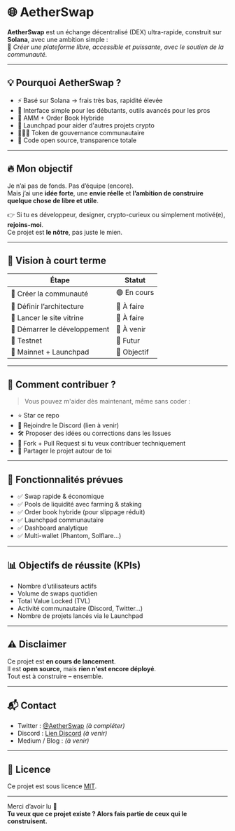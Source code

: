 # 🌐 AetherSwap

**AetherSwap** est un échange décentralisé (DEX) ultra-rapide, construit sur **Solana**, avec une ambition simple :  
📢 _Créer une plateforme libre, accessible et puissante, avec le soutien de la communauté._

---

## 💡 Pourquoi AetherSwap ?

- ⚡ Basé sur Solana → frais très bas, rapidité élevée
- 🧠 Interface simple pour les débutants, outils avancés pour les pros
- 🧱 AMM + Order Book Hybride
- 🎯 Launchpad pour aider d'autres projets crypto
- 🧑‍🤝‍🧑 Token de gouvernance communautaire
- 🔐 Code open source, transparence totale

---

## 🔥 Mon objectif

Je n’ai pas de fonds. Pas d’équipe (encore).  
Mais j’ai une **idée forte**, une **envie réelle** et **l’ambition de construire quelque chose de libre et utile**.

👉 Si tu es développeur, designer, crypto-curieux ou simplement motivé(e), **rejoins-moi**.  
Ce projet est **le nôtre**, pas juste le mien.

---

## 🧭 Vision à court terme

| Étape                     | Statut     |
|---------------------------|------------|
| 🔹 Créer la communauté     | 🟢 En cours |
| 🔹 Définir l’architecture  | 🔲 À faire  |
| 🔹 Lancer le site vitrine  | 🔲 À faire  |
| 🔹 Démarrer le développement | 🔲 À venir  |
| 🔹 Testnet                | 🔲 Futur    |
| 🔹 Mainnet + Launchpad   | 🔲 Objectif |

---

## 🤝 Comment contribuer ?

> Vous pouvez m'aider dès maintenant, même sans coder :

- ⭐ Star ce repo
- 💬 Rejoindre le Discord (lien à venir)
- 🛠️ Proposer des idées ou corrections dans les Issues
- 🔄 Fork + Pull Request si tu veux contribuer techniquement
- 📢 Partager le projet autour de toi

---

## 📌 Fonctionnalités prévues

- ✅ Swap rapide & économique
- ✅ Pools de liquidité avec farming & staking
- ✅ Order book hybride (pour slippage réduit)
- ✅ Launchpad communautaire
- ✅ Dashboard analytique
- ✅ Multi-wallet (Phantom, Solflare…)

---

## 📊 Objectifs de réussite (KPIs)

- Nombre d’utilisateurs actifs
- Volume de swaps quotidien
- Total Value Locked (TVL)
- Activité communautaire (Discord, Twitter…)
- Nombre de projets lancés via le Launchpad

---

## ⚠️ Disclaimer

Ce projet est **en cours de lancement**.  
Il est **open source**, mais **rien n'est encore déployé**.  
Tout est à construire – ensemble.

---

## 📬 Contact

- Twitter : [@AetherSwap](https://twitter.com/) _(à compléter)_
- Discord : [Lien Discord](https://discord.gg/) _(à venir)_
- Medium / Blog : _(à venir)_

---

## 📜 Licence

Ce projet est sous licence [MIT](LICENSE).

---

Merci d’avoir lu 🙏  
**Tu veux que ce projet existe ? Alors fais partie de ceux qui le construisent.**